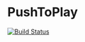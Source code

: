 # PushToPlay

[![Build Status](https://travis-ci.org/leodimano/PushToPlay.svg?branch=master)](https://travis-ci.org/leodimano/PushToPlay)
